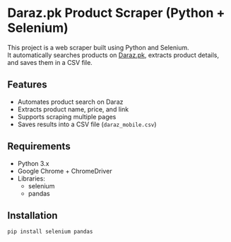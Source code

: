 # Daraz.pk Product Scraper (Python + Selenium)

This project is a web scraper built using Python and Selenium.  
It automatically searches products on [Daraz.pk](https://www.daraz.pk/), extracts product details, and saves them in a CSV file.

## Features
- Automates product search on Daraz
- Extracts product name, price, and link
- Supports scraping multiple pages
- Saves results into a CSV file (`daraz_mobile.csv`)

## Requirements
- Python 3.x
- Google Chrome + ChromeDriver
- Libraries:
  - selenium
  - pandas

## Installation
```bash
pip install selenium pandas
